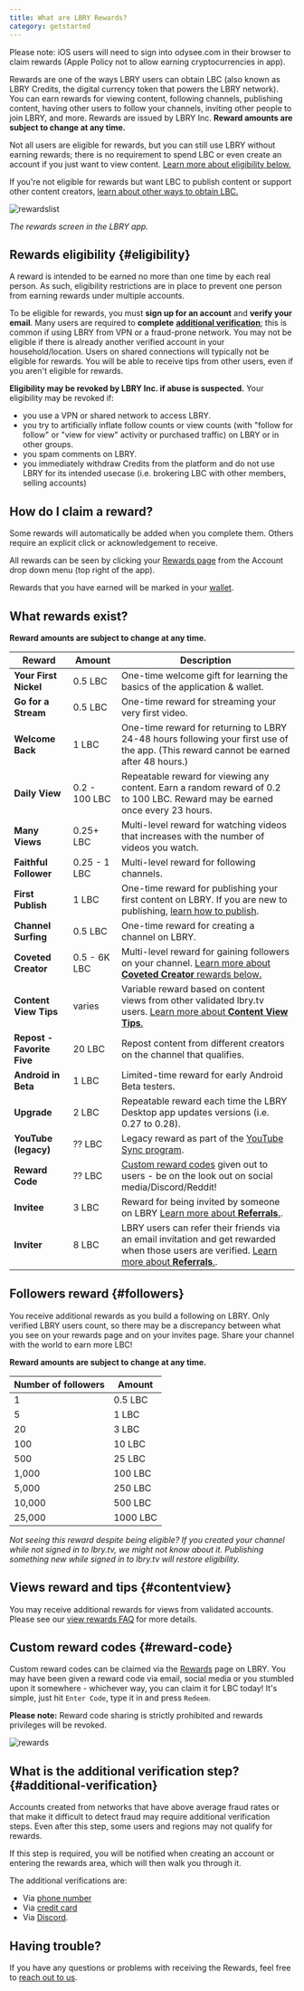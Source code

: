 ```yaml
---
title: What are LBRY Rewards?
category: getstarted
---
```


Please note: iOS users will need to sign into odysee.com in their browser to claim rewards (Apple Policy not to allow earning cryptocurrencies in app). 

Rewards are one of the ways LBRY users can obtain LBC (also known as LBRY Credits, the digital currency token that powers the LBRY network). You can earn rewards for viewing content, following channels, publishing content, having other users to follow your channels, inviting other people to join LBRY, and more. Rewards are issued by LBRY Inc. **Reward amounts are subject to change at any time.**

Not all users are eligible for rewards, but you can still use LBRY without earning rewards; there is no requirement to spend LBC or even create an account if you just want to view content. [Learn more about eligibility below.](#eligibility)

If you're not eligible for rewards but want LBC to publish content or support other content creators, [learn about other ways to obtain LBC.](/faq/earn-credits)

![rewardslist](https://spee.ch/7/ffeff3da9a9d81ce.png)

_The rewards screen in the LBRY app._

## Rewards eligibility {#eligibility}

A reward is intended to be earned no more than one time by each real person. As such, eligibility restrictions are in place to prevent one person from earning rewards under multiple accounts.

To be eligible for rewards, you must **sign up for an account** and **verify your email**. Many users are required to **complete** [**additional verification**](#additional-verification); this is common if using LBRY from VPN or a fraud-prone network. You may not be eligible if there is already another verified account in your household/location. Users on shared connections will typically not be eligible for rewards. You will be able to receive tips from other users, even if you aren't eligible for rewards.

 **Eligibility may be revoked by LBRY Inc. if abuse is suspected.** Your eligibility may be revoked if:

- you use a VPN or shared network to access LBRY.
- you try to artificially inflate follow counts or view counts (with "follow for follow" or "view for view" activity or purchased traffic) on LBRY or in other groups.
- you spam comments on LBRY.
- you immediately withdraw Credits from the platform and do not use LBRY for its intended usecase (i.e. brokering LBC with other members, selling accounts)

## How do I claim a reward?

Some rewards will automatically be added when you complete them. Others require an explicit click or acknowledgement to receive.

All rewards can be seen by clicking your [Rewards page](https://open.lbry.com/?rewards) from the Account drop down menu (top right of the app).

Rewards that you have earned will be marked in your [wallet](/faq/transaction-types).

## What rewards exist?

**Reward amounts are subject to change at any time.**

| Reward                   | Amount      | Description                                                                                                                                                   |
| ------------------------ | ----------- | ------------------------------------------------------------------------------------------------------------------------------------------------------------- |
| **Your First Nickel**    | 0.5 LBC       | One-time welcome gift for learning the basics of the application & wallet.                                                                                    |
| **Go for a Stream**      | 0.5 LBC       | One-time reward for streaming your very first video.                                                                                                          |
| **Welcome Back**         | 1 LBC       | One-time reward for returning to LBRY 24-48 hours following your first use of the app. (This reward cannot be earned after 48 hours.)                         |
| **Daily View**           | 0.2 - 100 LBC | Repeatable reward for viewing any content. Earn a random reward of 0.2 to 100 LBC. Reward may be earned once every 23 hours.                                    |
| **Many Views**           | 0.25+ LBC      | Multi-level reward for watching videos that increases with the number of videos you watch.                                                                    |
| **Faithful Follower**    | 0.25 - 1 LBC   | Multi-level reward for following channels.                                                                                                                    |
| **First Publish**        | 1 LBC       | One-time reward for publishing your first content on LBRY. If you are new to publishing, [learn how to publish](/faq/how-to-publish).                         |
| **Channel Surfing**      | 0.5 LBC       | One-time reward for creating a channel on LBRY.                                                                                                               |
| **Coveted Creator**      | 0.5 - 6K LBC  | Multi-level reward for gaining followers on your channel. [Learn more about **Coveted Creator** rewards below.](#followers)                                         |
| **Content View Tips**    | varies   | Variable reward based on content views from other validated lbry.tv users. [Learn more about **Content View Tips**.](/faq/view-rewards)                       |
| **Repost - Favorite Five**              | 20 LBC      | Repost content from  different creators on the channel that qualifies. 
| **Android in Beta**      | 1 LBC       | Limited-time reward for early Android Beta testers.                                                                                                           |
| **Upgrade**              | 2 LBC       | Repeatable reward each time the LBRY Desktop app updates versions (i.e. 0.27 to 0.28).                                                                        |
| **YouTube (legacy)**              | ?? LBC      | Legacy reward as part of the [YouTube Sync program](/youtube).                                                                                                     |
| **Reward Code**          | ?? LBC      | [Custom reward codes](#reward-code) given out to users - be on the look out on social media/Discord/Reddit!                                                   |
| **Invitee**             | 3 LBC      | Reward for being invited by someone on LBRY [Learn more about **Referrals**.](/faq/referrals). |
| **Inviter**             | 8 LBC      | LBRY users can refer their friends via an email invitation and get rewarded when those users are verified. [Learn more about **Referrals**.](/faq/referrals). |

## Followers reward {#followers}

You receive additional rewards as you build a following on LBRY. Only verified LBRY users count, so there may be a discrepancy between what you see on your rewards page and on your invites page. Share your channel with the world to earn more LBC!

**Reward amounts are subject to change at any time.**

| Number of followers | Amount    |
| ------------------- | --------- |
| 1                   | 0.5 LBC     |
| 5                   | 1 LBC     |
| 20                  | 3 LBC    |
| 100                 | 10 LBC    |
| 500                 | 25 LBC   |
| 1,000               | 100 LBC   |
| 5,000               | 250 LBC |
| 10,000              | 500 LBC |
| 25,000              | 1000 LBC |

_Not seeing this reward despite being eligible? If you created your channel while not signed in to lbry.tv, we might not know about it. Publishing something new while signed in to lbry.tv will restore eligibility._

## Views reward and tips {#contentview}

You may receive additional rewards for views from validated accounts. Please see our [view rewards FAQ](/faq/view-rewards) for more details.

## Custom reward codes {#reward-code}

Custom reward codes can be claimed via the [Rewards](https://open.lbry.com/?rewards) page on LBRY. You may have been given a reward code via email, social media or you stumbled upon it somewhere - whichever way, you can claim it for LBC today! It's simple, just hit `Enter Code`, type it in and press `Redeem`.

**Please note:** Reward code sharing is strictly prohibited and rewards privileges will be revoked.

![rewards](https://spee.ch/f/b487f2a4b6d86252.png)

## What is the additional verification step? {#additional-verification}

Accounts created from networks that have above average fraud rates or that make it difficult to detect fraud may require additional verification steps. Even after this step, some users and regions may not qualify for rewards.

If this step is required, you will be notified when creating an account or entering the rewards area, which will then walk you through it.

The additional verifications are:

- Via [phone number](/faq/phone)
- Via [credit card](/faq/identity-requirements)
- Via [Discord](https://chat.lbry.com).

## Having trouble?

If you have any questions or problems with receiving the Rewards, feel free to [reach out to us](/faq/support).
